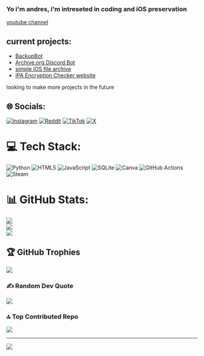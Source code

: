 ### Yo i'm andres, i'm intreseted in coding and iOS preservation

[youtube channel](https://youtube.com/@andres99.?si=6EqspmELdF9olo4o)

## current projects:
- [BackupBot](https://backupbot.net/)
- [Archive.org Discord Bot](https://github.com/Andres9890/Archive.org-Uploading-Discord-Bot)
- [simple iOS file archive](https://github.com/Andres9890/ipa-archive)
- [IPA Encryption Checker website](https://github.com/Andres9890/ipa-encryption-checker)

looking to make more projects in the future


## 🌐 Socials:
[![Instagram](https://img.shields.io/badge/Instagram-%23E4405F.svg?logo=Instagram&logoColor=white)](https://instagram.com/andres9990_) [![Reddit](https://img.shields.io/badge/Reddit-%23FF4500.svg?logo=Reddit&logoColor=white)](https://reddit.com/user/Andres6904) [![TikTok](https://img.shields.io/badge/TikTok-%23000000.svg?logo=TikTok&logoColor=white)](https://tiktok.com/@andres99.real) [![X](https://img.shields.io/badge/X-black.svg?logo=X&logoColor=white)](https://x.com/Andres99980) 

# 💻 Tech Stack:
![Python](https://img.shields.io/badge/python-3670A0?style=for-the-badge&logo=python&logoColor=ffdd54) ![HTML5](https://img.shields.io/badge/html5-%23E34F26.svg?style=for-the-badge&logo=html5&logoColor=white) ![JavaScript](https://img.shields.io/badge/javascript-%23323330.svg?style=for-the-badge&logo=javascript&logoColor=%23F7DF1E) ![SQLite](https://img.shields.io/badge/sqlite-%2307405e.svg?style=for-the-badge&logo=sqlite&logoColor=white) ![Canva](https://img.shields.io/badge/Canva-%2300C4CC.svg?style=for-the-badge&logo=Canva&logoColor=white) ![GitHub Actions](https://img.shields.io/badge/github%20actions-%232671E5.svg?style=for-the-badge&logo=githubactions&logoColor=white) ![Steam](https://img.shields.io/badge/steam-%23000000.svg?style=for-the-badge&logo=steam&logoColor=white)
# 📊 GitHub Stats:
![](https://github-readme-stats.vercel.app/api?username=Andres9890&theme=dark&hide_border=false&include_all_commits=false&count_private=false)<br/>
![](https://nirzak-streak-stats.vercel.app/?user=Andres9890&theme=dark&hide_border=false)<br/>
![](https://github-readme-stats.vercel.app/api/top-langs/?username=Andres9890&theme=dark&hide_border=false&include_all_commits=false&count_private=false&layout=compact)

## 🏆 GitHub Trophies
![](https://github-profile-trophy.vercel.app/?username=Andres9890&theme=radical&no-frame=false&no-bg=true&margin-w=4)

### ✍️ Random Dev Quote
![](https://quotes-github-readme.vercel.app/api?type=horizontal&theme=radical)

### 🔝 Top Contributed Repo
![](https://github-contributor-stats.vercel.app/api?username=Andres9890&limit=5&theme=dark&combine_all_yearly_contributions=true)

---
[![](https://visitcount.itsvg.in/api?id=Andres9890&icon=0&color=0)](https://visitcount.itsvg.in)

<!-- Proudly created with GPRM ( https://gprm.itsvg.in ) -->
